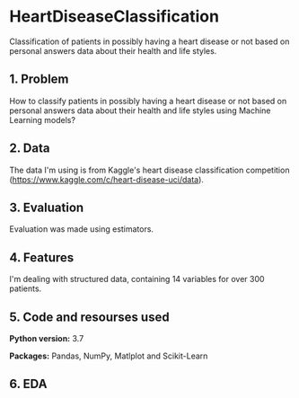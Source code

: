# HeartDiseaseClassification
Classification of patients in possibly having a heart disease or not based on personal answers data about their health and life styles.

## 1. Problem
How to classify patients in possibly having a heart disease or not based on personal answers data about their health and life styles using Machine Learning models?

## 2. Data
The data I'm using is from Kaggle's heart disease classification competition (https://www.kaggle.com/c/heart-disease-uci/data).

## 3. Evaluation
Evaluation was made using estimators.

## 4. Features
I'm dealing with structured data, containing 14 variables for over 300 patients.

## 5. Code and resourses used
**Python version:** 3.7

**Packages:** Pandas, NumPy, Matlplot and Scikit-Learn

## 6. EDA
